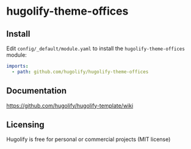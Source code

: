 # hugolify-theme-offices

## Install
Edit `config/_default/module.yaml` to install the `hugolify-theme-offices` module:
```yml
imports:
  - path: github.com/hugolify/hugolify-theme-offices
```

## Documentation
https://github.com/hugolify/hugolify-template/wiki

## Licensing
Hugolify is free for personal or commercial projects (MIT license)
